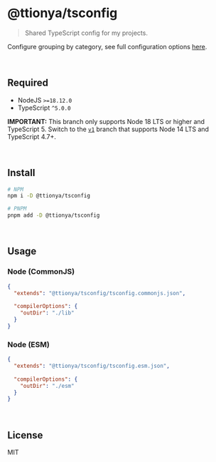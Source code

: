 # @ttionya/tsconfig

> Shared TypeScript config for my projects.

Configure grouping by category, see full configuration options [here](https://www.typescriptlang.org/tsconfig).

<br>

## Required

- NodeJS `>=18.12.0`
- TypeScript `^5.0.0`

**IMPORTANT:** This branch only supports Node 18 LTS or higher and TypeScript 5. Switch to the [`v1`](https://github.com/ttionya/tsconfig/tree/v1) branch that supports Node 14 LTS and TypeScript 4.7+.

<br>

## Install

```bash
# NPM
npm i -D @ttionya/tsconfig

# PNPM
pnpm add -D @ttionya/tsconfig
```

<br>

## Usage

### Node (CommonJS)

```json
{
  "extends": "@ttionya/tsconfig/tsconfig.commonjs.json",
  
  "compilerOptions": {
    "outDir": "./lib"
  }
}
```

### Node (ESM)

```json
{
  "extends": "@ttionya/tsconfig/tsconfig.esm.json",
  
  "compilerOptions": {
    "outDir": "./esm"
  }
}
```

<br>

## License

MIT
